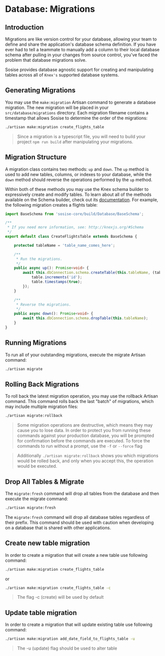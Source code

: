 # Database: Migrations
## Introduction
Migrations are like version control for your database, allowing your team to define and share the application's database schema definition. If you have ever had to tell a teammate to manually add a column to their local database schema after pulling in your changes from source control, you've faced the problem that database migrations solve.

Sosise provides database agnostic support for creating and manipulating tables across all of `Knex's` supported database systems.

## Generating Migrations
You may use the `make:migration` Artisan command to generate a database migration. The new migration will be placed in your `src/database/migrations` directory. Each migration filename contains a timestamp that allows Sosise to determine the order of the migrations:

```sh
./artisan make:migration create_flights_table
```

> Since a migration is a typescript file, you will need to build your project `npm run build` after manipulating your migrations.

## Migration Structure
A migration class contains two methods: `up` and `down`. The `up` method is used to add new tables, columns, or indexes to your database, while the `down` method should reverse the operations performed by the `up` method.

Within both of these methods you may use the Knex schema builder to expressively create and modify tables. To learn about all of the methods available on the Schema builder, check out its [documentation](http://knexjs.org/#Schema). For example, the following migration creates a flights table:

```typescript
import BaseSchema from 'sosise-core/build/Database/BaseSchema';

/**
 * If you need more information, see: http://knexjs.org/#Schema
 */
export default class CreateFlightsTable extends BaseSchema {

    protected tableName = 'table_name_comes_here';

    /**
     * Run the migrations.
     */
    public async up(): Promise<void> {
        await this.dbConnection.schema.createTable(this.tableName, (table) => {
            table.increments('id');
            table.timestamps(true);
        });
    }

    /**
     * Reverse the migrations.
     */
    public async down(): Promise<void> {
        await this.dbConnection.schema.dropTable(this.tableName);
    }
}
```

## Running Migrations
To run all of your outstanding migrations, execute the migrate Artisan command:

```sh
./artisan migrate
```

## Rolling Back Migrations
To roll back the latest migration operation, you may use the rollback Artisan command. This command rolls back the last "batch" of migrations, which may include multiple migration files:

```sh
./artisan migrate:rollback
```

> Some migration operations are destructive, which means they may cause you to lose data. In order to protect you from running these commands against your production database, you will be prompted for confirmation before the commands are executed. To force the commands to run without a prompt, use the `-f` or `--force` flag

> Additionally `./artisan migrate:rollback` shows you which migrations would be rolled back, and only when you accept this, the operation would be executed.

## Drop All Tables & Migrate
The `migrate:fresh` command will drop all tables from the database and then execute the migrate command:

```sh
./artisan migrate:fresh
```

The `migrate:fresh` command will drop all database tables regardless of their prefix. This command should be used with caution when developing on a database that is shared with other applications.

## Create new table migration
In order to create a migration that will create a new table use following command:

```sh
./artisan make:migration create_flights_table
```

or

```sh
./artisan make:migration create_flights_table -c
```

> The flag -c (create) will be used by default

## Update table migration
In order to create a migration that will update existing table use following command:

```sh
./artisan make:migration add_date_field_to_flights_table -u
```

> The -u (update) flag should be used to alter table